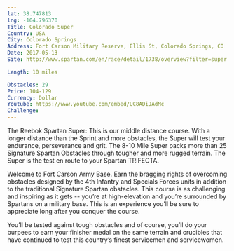 ```yaml
---
lat: 38.747813
lng: -104.796370
Title: Colorado Super
Country: USA
City: Colorado Springs
Address: Fort Carson Military Reserve, Ellis St, Colorado Springs, CO  80913
Date: 2017-05-13
Site: http://www.spartan.com/en/race/detail/1738/overview?filter=super

Length: 10 miles

Obstacles: 29
Price: 104-129
Currency: Dollar
Youtube: https://www.youtube.com/embed/UC8ADiJAdMc
Challenge:
---
```


The Reebok Spartan Super: This is our middle distance course. With a longer distance than the Sprint and more obstacles, the Super will test your endurance, perseverance and grit. The 8-10 Mile Super packs more than 25 Signature Spartan Obstacles through tougher and more rugged terrain. The Super is the test en route to your Spartan TRIFECTA.

Welcome to Fort Carson Army Base. Earn the bragging rights of overcoming obstacles designed by the 4th Infantry and Specials Forces units in addition to the traditional Signature Spartan obstacles. This course is as challenging and inspiring as it gets -- you’re at high-elevation and you’re surrounded by Spartans on a military base. This is an experience you’ll be sure to appreciate long after you conquer the course.

You’ll be tested against tough obstacles and of course, you’ll do your burpees to earn your finisher medal on the same terrain and crucibles that have continued to test this country’s finest servicemen and servicewomen.